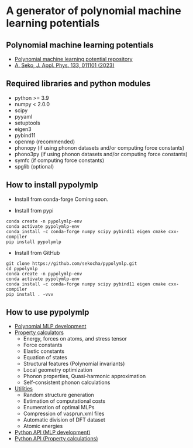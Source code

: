 # A generator of polynomial machine learning potentials

## Polynomial machine learning potentials

- [Polynomial machine learning potential repository](http://cms.mtl.kyoto-u.ac.jp/seko/mlp-repository/index.html)
- [A. Seko, J. Appl. Phys. 133, 011101 (2023)](https://doi.org/10.1063/5.0129045)

## Required libraries and python modules

- python >= 3.9
- numpy < 2.0.0
- scipy
- pyyaml
- setuptools
- eigen3
- pybind11
- openmp (recommended)
- phonopy (if using phonon datasets and/or computing force constants)
- phono3py (if using phonon datasets and/or computing force constants)
- symfc (if computing force constants)
- spglib (optional)

## How to install pypolymlp
- Install from conda-forge
Coming soon.

- Install from pypi
```
conda create -n pypolymlp-env
conda activate pypolymlp-env
conda install -c conda-forge numpy scipy pybind11 eigen cmake cxx-compiler
pip install pypolymlp
```

- Install from GitHub
```
git clone https://github.com/sekocha/pypolymlp.git
cd pypolymlp
conda create -n pypolymlp-env
conda activate pypolymlp-env
conda install -c conda-forge numpy scipy pybind11 eigen cmake cxx-compiler
pip install . -vvv
```

## How to use pypolymlp

- [Polynomial MLP development](docs/mlpdev.md)
- [Property calculators](docs/calc.md)
  - Energy, forces on atoms, and stress tensor
  - Force constants
  - Elastic constants
  - Equation of states
  - Structural features (Polynomial invariants)
  - Local geometry optimization
  - Phonon properties, Quasi-harmonic approximation
  - Self-consistent phonon calculations
- [Utilities](docs/utilities.md)
  - Random structure generation
  - Estimation of computational costs
  - Enumeration of optimal MLPs
  - Compression of vasprun.xml files
  - Automatic division of DFT dataset
  - Atomic energies
- [Python API (MLP development)](docs/api_mlpdev.md)
- [Python API (Property calculations)](docs/api_calc.md)
